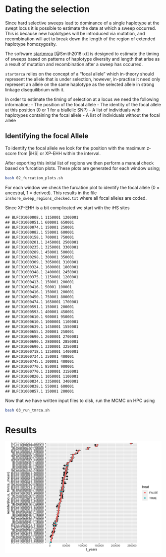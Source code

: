 Dating the selection
================

Since hard selective sweeps lead to dominance of a single haplotype at
the swept locus it is possible to estimate the date at which a sweep
occurred. This is because new haplotypes will be introduced via
mutation, and recombination will act to break down the length of the
region of extended haplotype homozygosity.

The software [startmrca](https://github.com/jhavsmith/startmrca)
\[@Smith2018-xt\] is designed to estimate the timing of sweeps based on
patterns of haplotype diversity and length that arise as a result of
mutation and recombination after a sweep has occurred.

`startmrca` relies on the concept of a “focal allele” which in-theory
should represent the allele that is under selection, however,
in-practise it need only represent an allele on the same haplotype as
the selected allele in strong linkage disequilibrium with it.

In order to estimate the timing of selection at a locus we need the
following information; - The position of the focal allele - The identity
of the focal allele at this position (0 or 1 for a biallelic SNP) - A
list of individuals with haplotypes containing the focal allele - A list
of individuals without the focal allele

## Identifying the focal Allele

To identify the focal allele we look for the position with the maximum
z-score from \|iHS\| or XP-EHH within the interval.

After exporting this initial list of regions we then perform a manual
check based on furcation plots. These plots are generated for each
window using;

``` bash
bash 02_furcation_plots.sh
```

For each window we check the furcation plot to identify the focal allele
(0 = ancestral, 1 = derived). This results in the file
`inshore_sweep_regions_checked.txt` where all focal alleles are coded.

Since XP-EHH is a bit complicated we start with the iHS sites

    ## BLFC01000008.1 1150001 1200001 
    ## BLFC01000051.1 600001 650001 
    ## BLFC01000074.1 150001 250001 
    ## BLFC01000082.1 550001 600001 
    ## BLFC01000158.1 700001 750001 
    ## BLFC01000201.1 2450001 2500001 
    ## BLFC01000235.1 3250001 3300001 
    ## BLFC01000289.1 450001 500001 
    ## BLFC01000298.1 300001 350001 
    ## BLFC01000309.1 3050001 3100001 
    ## BLFC01000324.1 1600001 1800001 
    ## BLFC01000348.1 2400001 2450001 
    ## BLFC01000375.1 1150001 1200001 
    ## BLFC01000413.1 150001 200001 
    ## BLFC01000416.1 50001 100001 
    ## BLFC01000416.1 150001 200001 
    ## BLFC01000450.1 750001 800001 
    ## BLFC01000474.1 1650001 1700001 
    ## BLFC01000591.1 150001 200001 
    ## BLFC01000593.1 400001 450001 
    ## BLFC01000610.1 900001 950001 
    ## BLFC01000610.1 1000001 1100001 
    ## BLFC01000639.1 1450001 1550001 
    ## BLFC01000655.1 200001 250001 
    ## BLFC01000690.1 2600001 2700001 
    ## BLFC01000690.1 2800001 2850001 
    ## BLFC01000690.1 3200001 3250001 
    ## BLFC01000718.1 1250001 1400001 
    ## BLFC01000734.1 350001 400001 
    ## BLFC01000745.1 300001 400001 
    ## BLFC01000770.1 850001 900001 
    ## BLFC01000770.1 3100001 3150001 
    ## BLFC01000820.1 1050001 1100001 
    ## BLFC01000834.1 3350001 3400001 
    ## BLFC01000838.1 550001 600001 
    ## BLFC01000857.1 150001 200001

Now that we have written input files to disk, run the MCMC on HPC using

``` bash
bash 03_run_tmrca.sh
```

# Results

<img src="17.dating_the_selection_files/figure-gfm/unnamed-chunk-7-1.png" width="672" />
